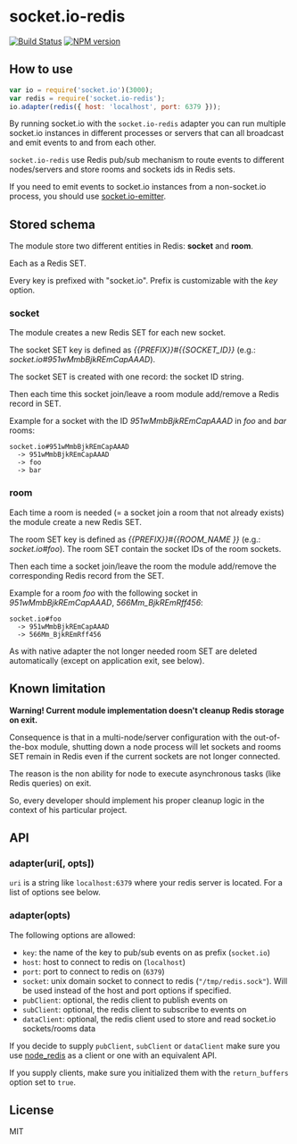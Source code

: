 # socket.io-redis

[![Build Status](https://secure.travis-ci.org/Automattic/socket.io-redis.png)](http://travis-ci.org/Automattic/socket.io-redis)
[![NPM version](https://badge.fury.io/js/socket.io-redis.png)](http://badge.fury.io/js/socket.io-redis)

## How to use

```js
var io = require('socket.io')(3000);
var redis = require('socket.io-redis');
io.adapter(redis({ host: 'localhost', port: 6379 }));
```

By running socket.io with the `socket.io-redis` adapter you can run
multiple socket.io instances in different processes or servers that can
all broadcast and emit events to and from each other.

`socket.io-redis` use Redis pub/sub mechanism to route events to different nodes/servers and
store rooms and sockets ids in Redis sets.

If you need to emit events to socket.io instances from a non-socket.io
process, you should use [socket.io-emitter](http:///github.com/Automattic/socket.io-emitter).

## Stored schema

The module store two different entities in Redis: **socket** and **room**.

Each as a Redis SET.

Every key is prefixed with "socket.io". Prefix is customizable with the *key* option.

### socket

The module creates a new Redis SET for each new socket.

The socket SET key is defined as *{{PREFIX}}*#*{{SOCKET_ID}}* (e.g.: *socket.io#951wMmbBjkREmCapAAAD*).

The socket SET is created with one record: the socket ID string.

Then each time this socket join/leave a room module add/remove a Redis record in SET.

Example for a socket with the ID *951wMmbBjkREmCapAAAD* in *foo* and *bar* rooms:

```
socket.io#951wMmbBjkREmCapAAAD
  -> 951wMmbBjkREmCapAAAD
  -> foo
  -> bar
```

### room

Each time a room is needed (= a socket join a room that not already exists) the module create a new Redis SET.

The room SET key is defined as *{{PREFIX}}*#*{{ROOM_NAME }}* (e.g.: *socket.io#foo*).
The room SET contain the socket IDs of the room sockets.

Then each time a socket join/leave the room the module add/remove the corresponding Redis record from the SET.

Example for a room *foo* with the following socket in *951wMmbBjkREmCapAAAD*, *566Mm_BjkREmRff456*:

```
socket.io#foo
  -> 951wMmbBjkREmCapAAAD
  -> 566Mm_BjkREmRff456
```

As with native adapter the not longer needed room SET are deleted automatically (except on application
exit, see below).

## Known limitation

**Warning! Current module implementation doesn't cleanup Redis storage on exit.**

Consequence is that in a multi-node/server configuration with the out-of-the-box module,
shutting down a node process will let sockets and rooms SET remain in Redis even if the
current sockets are not longer connected.

The reason is the non ability for node to execute asynchronous tasks (like Redis queries)
on exit.

So, every developer should implement his proper cleanup logic in the context of
his particular project.

## API

### adapter(uri[, opts])

`uri` is a string like `localhost:6379` where your redis server
is located. For a list of options see below.

### adapter(opts)

The following options are allowed:

- `key`: the name of the key to pub/sub events on as prefix (`socket.io`)
- `host`: host to connect to redis on (`localhost`)
- `port`: port to connect to redis on (`6379`)
- `socket`: unix domain socket to connect to redis (`"/tmp/redis.sock"`). Will
  be used instead of the host and port options if specified.
- `pubClient`: optional, the redis client to publish events on
- `subClient`: optional, the redis client to subscribe to events on
- `dataClient`: optional, the redis client used to store and read socket.io 
  sockets/rooms data

If you decide to supply `pubClient`, `subClient` or `dataClient` make sure you use
[node_redis](https://github.com/mranney/node_redis) as a client or one
with an equivalent API.

If you supply clients, make sure you initialized them with 
the `return_buffers` option set to `true`.

## License

MIT
